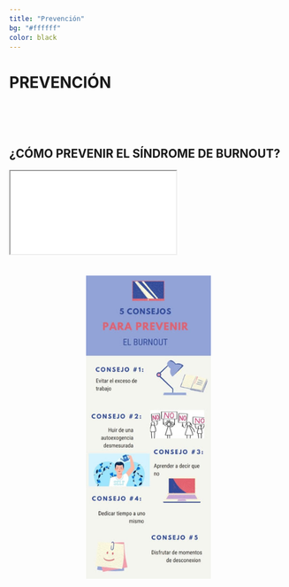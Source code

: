 ```yaml
---
title: "Prevención"
bg: "#ffffff"
color: black
---
```


# PREVENCIÓN

<br>
<br>
<br>

## ¿CÓMO PREVENIR EL SÍNDROME DE BURNOUT?

<div class="icontain">
  <iframe src="//www.youtube.com/embed/rkagEsmTomU" allowfullscreen></iframe>
</div>

<br>
<br>

<div align="center">
  <img style="width:45%; height:45%" src="img/info-prevencion.jpeg">
</div>
